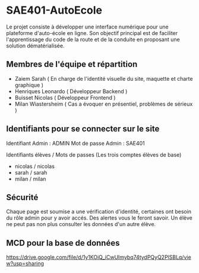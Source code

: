 # SAE401-AutoEcole
Le projet consiste à développer une interface numérique pour une plateforme d'auto-école en ligne. Son objectif principal est de faciliter l'apprentissage du code de la route et de la conduite en proposant une solution dématérialisée.



## Membres de l'équipe et répartition
- Zaiem Sarah ( En charge de l'identité visuelle du site, maquette et charte graphique )
- Henriques Leonardo ( Développeur Backend )
- Buisset Nicolas ( Développeur Frontend )
- Milan Wiastersheim ( Cas a évoquer en présentiel, problèmes de sérieux )

## Identifiants pour se connecter sur le site

Identifiant Admin : ADMIN 
Mot de passe Admin : SAE401

Identifiants élèves / Mots de passes (Les trois comptes élèves de base)
- nicolas / nicolas
- sarah / sarah
- milan / milan

## Sécurité

Chaque page est soumise a une vérification d'identité, certaines ont besoin du rôle admin pour y avoir accés. Des alertes vous le feront savoir.
Un élève ne peut pas non plus consulter les données d'un autre élève.

## MCD pour la base de données

https://drive.google.com/file/d/1y1KOiQ_iCwUImybq74tydPQyQ2PlSBLq/view?usp=sharing
